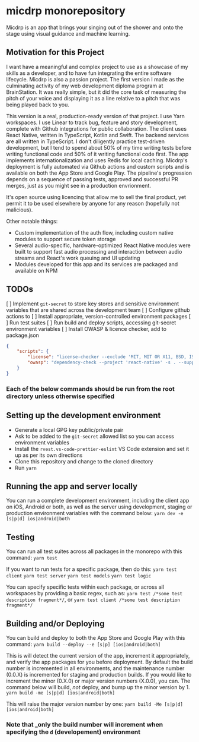 # micdrp monorepository

Micdrp is an app that brings your singing out of the shower and onto the stage using visual guidance and machine learning. 

## Motivation for this Project
I want have a meaningful and complex project to use as a showcase of my skills as a developer, and to have fun integrating the entire software lifecycle. Micdrp is also a passion project. The first version I made as the culminating activity of my web development diploma program at BrainStation. It was really simple, but it did the core task of measuring the pitch of your voice and displaying it as a line relative to a pitch that was being played back to you.

This version is a real, production-ready version of that project. I use Yarn workspaces. I use Linear to track bug, feature and story development, complete with Github integrations for public collaboration. The client uses React Native, written in TypeScript, Kotlin and Swift. The backend services are all written in TypeScript. I don't diligently practice test-driven development, but I tend to spend about 50% of my time writing tests before writing functional code and 50% of it writing functional code first. The app implements internationalization and uses Redis for local caching. Micdrp's deployment is fully automated via Github actions and custom scripts and is available on both the App Store and Google Play. The pipeline's progression depends on a sequence of passing tests, approved and successful PR merges, just as you might see in a production envrionment.

It's open source using licencing that allow me to sell the final product, yet permit it to be used elsewhere by anyone for any reason (hopefully not malicious).

Other notable things:
- Custom implementation of the auth flow, including custom native modules to support secure token storage
- Several audio-specific, hardware-optimized React Native modules were built to support fast audio processing and interaction between audio streams and React's work queuing and UI updating
- Modules developed for this app and its services are packaged and available on NPM 

## TODOs
[ ] Implement `git-secret` to store key stores and sensitive environment variables that are shared across the development team
[ ] Configure github actions to
    [ ] Install appropriate, version-controlled environment packages
    [ ] Run test suites
    [ ] Run build and deploy scripts, accessing git-secret environment variables
[ ] Install OWASP & licence checker, add to package.json
``` json
{
    "scripts": {
        "license": "license-checker --exclude 'MIT, MIT OR X11, BSD, ISC, Apache-2.0, Python-2.0, CC-BY-4.0' --excludePackages 'spdx-exceptions@2.3.0;spdx-license-ids@3.0.11'",
        "owasp": "dependency-check --project 'react-native' -s . --suppression ./owasp.suppression.xml"
    }
}
```

### Each of the below commands should be run from the root directory unless otherwise specified

## Setting up the development environment
- Generate a local GPG key public/private pair
- Ask to be added to the `git-secret` allowed list so you can access environment variables
- Install the `rvest.vs-code-prettier-eslint` VS Code extension and set it up as per its own directions
- Clone this repository and change to the cloned directory
- Run `yarn`

## Running the app and server locally
You can run a complete development environment, including the client app on iOS, Android or both, as well as the server using development, staging or production environment variables with the command below:
`yarn dev -e [s|p|d] ios|android|both`

## Testing
You can run all test suites across all packages in the monorepo with this command:
`yarn test`

If you want to run tests for a specific package, then do this:
`yarn test client`
`yarn test server`
`yarn test models`
`yarn test logic`

You can specify specific tests within each package, or across all workspaces by providing a basic regex, such as:
`yarn test /*some test description fragment*/`, or
`yarn test client /*some test description fragment*/`

## Building and/or Deploying
You can build and deploy to both the App Store and Google Play with this command:
`yarn build --deploy --e [s|p] [ios|android|both]`

This is will detect the current version of the app, increment it appropriately, and verify the app packages for you before deployment. By default the build number is incremented in all environments, and the maintenance number (0.0.X) is incremented for staging and production builds. If you would like to increment the minor (0.X.0) or major version numbers (X.0.0), you can. The command below will build, _not_ deploy, and bump up the minor version by 1.
`yarn build -me [s|p|d] [ios|android|both]`

This will raise the major version number by one:
`yarn build -Me [s|p|d] [ios|android|both]`

### Note that _only the build number will increment when specifying the `d` (developement) environment
